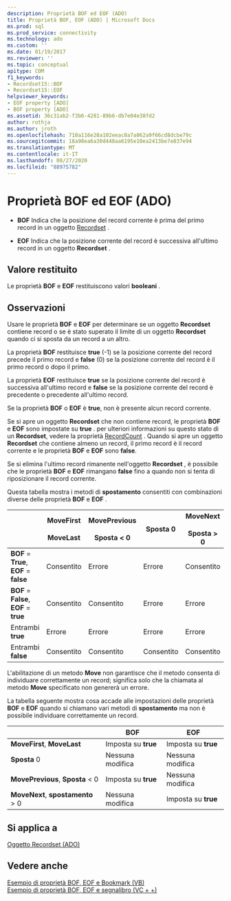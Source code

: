 ```yaml
---
description: Proprietà BOF ed EOF (ADO)
title: Proprietà BOF, EOF (ADO) | Microsoft Docs
ms.prod: sql
ms.prod_service: connectivity
ms.technology: ado
ms.custom: ''
ms.date: 01/19/2017
ms.reviewer: ''
ms.topic: conceptual
apitype: COM
f1_keywords:
- Recordset15::BOF
- Recordset15::EOF
helpviewer_keywords:
- EOF property [ADO]
- BOF property [ADO]
ms.assetid: 36c31ab2-f3b6-4281-89b6-db7e04e38fd2
author: rothja
ms.author: jroth
ms.openlocfilehash: 710a116e28a102eeac8a7a062a9f66cd8dcbe79c
ms.sourcegitcommit: 18a98ea6a30d448aa6195e10ea2413be7e837e94
ms.translationtype: MT
ms.contentlocale: it-IT
ms.lasthandoff: 08/27/2020
ms.locfileid: "88975782"
---
```

# <a name="bof-eof-properties-ado"></a>Proprietà BOF ed EOF (ADO)
-   **BOF** Indica che la posizione del record corrente è prima del primo record in un oggetto [Recordset](./recordset-object-ado.md) .  
  
-   **EOF** Indica che la posizione corrente del record è successiva all'ultimo record in un oggetto **Recordset** .  
  
## <a name="return-value"></a>Valore restituito  
 Le proprietà **BOF** e **EOF** restituiscono valori **booleani** .  
  
## <a name="remarks"></a>Osservazioni  
 Usare le proprietà **BOF** e **EOF** per determinare se un oggetto **Recordset** contiene record o se è stato superato il limite di un oggetto **Recordset** quando ci si sposta da un record a un altro.  
  
 La proprietà **BOF** restituisce **true** (-1) se la posizione corrente del record precede il primo record e **false** (0) se la posizione corrente del record è il primo record o dopo il primo.  
  
 La proprietà **EOF** restituisce **true** se la posizione corrente del record è successiva all'ultimo record e **false** se la posizione corrente del record è precedente o precedente all'ultimo record.  
  
 Se la proprietà **BOF** o **EOF** è **true**, non è presente alcun record corrente.  
  
 Se si apre un oggetto **Recordset** che non contiene record, le proprietà **BOF** e **EOF** sono impostate su **true** . per ulteriori informazioni su questo stato di un **Recordset**, vedere la proprietà [RecordCount](./recordcount-property-ado.md) . Quando si apre un oggetto **Recordset** che contiene almeno un record, il primo record è il record corrente e le proprietà **BOF** e **EOF** sono **false**.  
  
 Se si elimina l'ultimo record rimanente nell'oggetto **Recordset** , è possibile che le proprietà **BOF** e **EOF** rimangano **false** fino a quando non si tenta di riposizionare il record corrente.  
  
 Questa tabella mostra i metodi di **spostamento** consentiti con combinazioni diverse delle proprietà **BOF** e **EOF** .  
  
||MoveFirst<br /><br /> MoveLast|MovePrevious<br /><br /> Sposta < 0|Sposta 0|MoveNext<br /><br /> Sposta > 0|  
|------|-----------------------------|---------------------------------|------------|-----------------------------|  
|**BOF** = **True**, **EOF** = **false**|Consentito|Errore|Errore|Consentito|  
|**BOF** = **False**, **EOF** = **true**|Consentito|Consentito|Errore|Errore|  
|Entrambi **true**|Errore|Errore|Errore|Errore|  
|Entrambi **false**|Consentito|Consentito|Consentito|Consentito|  
  
 L'abilitazione di un metodo **Move** non garantisce che il metodo consenta di individuare correttamente un record; significa solo che la chiamata al metodo **Move** specificato non genererà un errore.  
  
 La tabella seguente mostra cosa accade alle impostazioni delle proprietà **BOF** e **EOF** quando si chiamano vari metodi di **spostamento** ma non è possibile individuare correttamente un record.  
  
||BOF|EOF|  
|------|---------|---------|  
|**MoveFirst**, **MoveLast**|Imposta su **true**|Imposta su **true**|  
|**Sposta** 0|Nessuna modifica|Nessuna modifica|  
|**MovePrevious**, **Sposta** < 0|Imposta su **true**|Nessuna modifica|  
|**MoveNext**, **spostamento** > 0|Nessuna modifica|Imposta su **true**|  
  
## <a name="applies-to"></a>Si applica a  
 [Oggetto Recordset (ADO)](./recordset-object-ado.md)  
  
## <a name="see-also"></a>Vedere anche  
 [Esempio di proprietà BOF, EOF e Bookmark (VB)](./bof-eof-and-bookmark-properties-example-vb.md)   
 [Esempio di proprietà BOF, EOF e segnalibro (VC + +)](./bof-eof-and-bookmark-properties-example-vc.md)